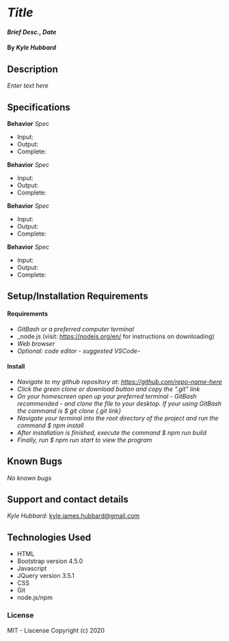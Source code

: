 # _Title_
#### _Brief Desc., Date_
#### By _**Kyle Hubbard**_
## Description
_Enter text here_

## Specifications

**Behavior** _Spec_
* Input: 
* Output: 
* Complete: 

**Behavior** _Spec_
* Input: 
* Output: 
* Complete:

**Behavior** _Spec_
* Input: 
* Output: 
* Complete:

**Behavior** _Spec_
* Input: 
* Output: 
* Complete:

## Setup/Installation Requirements

#### Requirements
* _GitBash or a preferred computer terminal_
* _node.js (visit: https://nodejs.org/en/ for instructions on downloading)
* _Web browser_
* _Optional: code editor - suggested VSCode-_

#### Install
* _Navigate to my github repository at: https://github.com/repo-name-here_
* _Click the green clone or download button and copy the ".git" link_
* _On your homescreen open up your preferred terminal - GitBash recommended - and clone the file to your desktop. If your using GitBash the command is $ git clone {.git link}_
* _Navigate your terminal into the root directory of the project and run the command $ npm install_
* _After installation is finished, execute the command $ npm run build_
* _Finally, run $ npm run start to view the program_

## Known Bugs
_No known bugs_

## Support and contact details
_Kyle Hubbard:_
kyle.james.hubbard@gmail.com

## Technologies Used
* HTML
* Bootstrap version 4.5.0
* Javascript
* JQuery version 3.5.1
* CSS
* Git
* node.js/npm

### License
MIT - Liscense
Copyright (c) 2020 